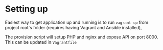 # Setting up

Easiest way to get application up and running is to run `vagrant up`
from project root's folder (requires having Vagrant and Ansible installed),

The provision script will setup PHP and nginx and expose API on port 8000.
This can be updated in `Vagrantfile`